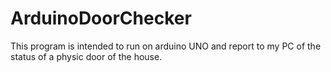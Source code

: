 # ArduinoDoorChecker
This program is intended to run on arduino UNO and report to my PC of the status of a physic door of the house.

